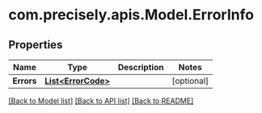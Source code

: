 # com.precisely.apis.Model.ErrorInfo
## Properties

Name | Type | Description | Notes
------------ | ------------- | ------------- | -------------
**Errors** | [**List&lt;ErrorCode&gt;**](ErrorCode.md) |  | [optional] 

[[Back to Model list]](../README.md#documentation-for-models) [[Back to API list]](../README.md#documentation-for-api-endpoints) [[Back to README]](../README.md)

